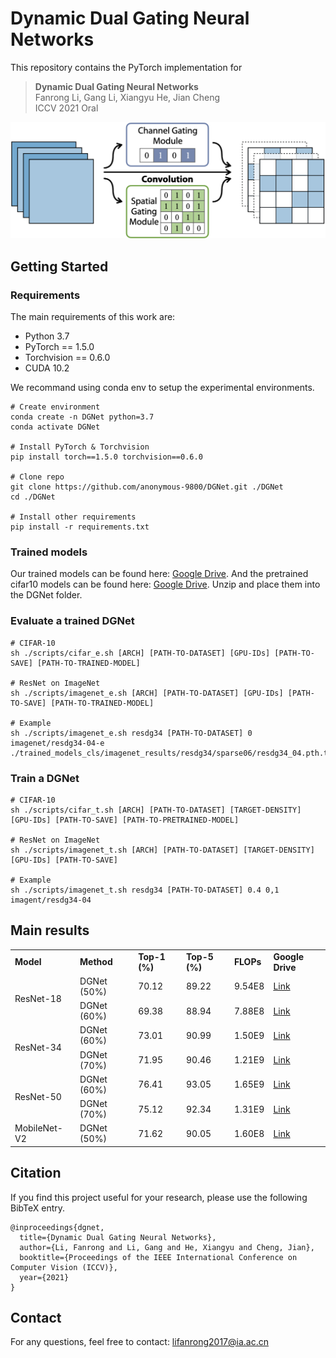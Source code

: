 # Dynamic Dual Gating Neural Networks

This repository contains the PyTorch implementation for 

> **Dynamic Dual Gating Neural Networks**  
> Fanrong Li, Gang Li, Xiangyu He, Jian Cheng  
> ICCV 2021 Oral  

![image](img/DGNet.png)

## Getting Started

### Requirements

The main requirements of this work are:

- Python 3.7  
- PyTorch == 1.5.0  
- Torchvision == 0.6.0  
- CUDA 10.2

We recommand using conda env to setup the experimental environments.


```shell script
# Create environment
conda create -n DGNet python=3.7
conda activate DGNet

# Install PyTorch & Torchvision
pip install torch==1.5.0 torchvision==0.6.0

# Clone repo
git clone https://github.com/anonymous-9800/DGNet.git ./DGNet
cd ./DGNet

# Install other requirements
pip install -r requirements.txt
```

### Trained models
Our trained models can be found here: [Google Drive](https://drive.google.com/file/d/1_-G5eHm3PUrrorjzp8w17W7ogZZoTElk/view?usp=sharing). And the pretrained cifar10 models can be found here: [Google Drive](https://drive.google.com/file/d/15sM2W2ADqtq5Gr8RTdaFalPK7qIw0VXF/view?usp=sharing). Unzip and place them into the DGNet folder.

### Evaluate a trained DGNet

```shell script
# CIFAR-10
sh ./scripts/cifar_e.sh [ARCH] [PATH-TO-DATASET] [GPU-IDs] [PATH-TO-SAVE] [PATH-TO-TRAINED-MODEL]

# ResNet on ImageNet
sh ./scripts/imagenet_e.sh [ARCH] [PATH-TO-DATASET] [GPU-IDs] [PATH-TO-SAVE] [PATH-TO-TRAINED-MODEL]

# Example
sh ./scripts/imagenet_e.sh resdg34 [PATH-TO-DATASET] 0 imagenet/resdg34-04-e ./trained_models_cls/imagenet_results/resdg34/sparse06/resdg34_04.pth.tar
```

### Train a DGNet
```shell script
# CIFAR-10
sh ./scripts/cifar_t.sh [ARCH] [PATH-TO-DATASET] [TARGET-DENSITY] [GPU-IDs] [PATH-TO-SAVE] [PATH-TO-PRETRAINED-MODEL]

# ResNet on ImageNet
sh ./scripts/imagenet_t.sh [ARCH] [PATH-TO-DATASET] [TARGET-DENSITY] [GPU-IDs] [PATH-TO-SAVE]

# Example
sh ./scripts/imagenet_t.sh resdg34 [PATH-TO-DATASET] 0.4 0,1 imagent/resdg34-04
```

## Main results

<table>
    <tr>
        <td><b>Model</td>
        <td><b>Method</td>
        <td><b>Top-1 (%)</td>
        <td><b>Top-5 (%)</td>
        <td><b>FLOPs</td>
        <td><b>Google Drive</td>
    </tr>
    <tr>
        <td rowspan="2">ResNet-18</td>
        <td>DGNet (50%)</td>
        <td>70.12</td>
        <td>89.22</td>
        <td>9.54E8</td>
        <td><a href="https://drive.google.com/file/d/1h-g-43p9_g6DvbIatx-gE-LNaMWEJYrw/view?usp=sharing">Link </td>
    </tr>
    <tr>
        <td>DGNet (60%)</td>
        <td>69.38</td>
        <td>88.94</td>
        <td>7.88E8</td>
        <td><a href="https://drive.google.com/file/d/1cdZmpdwoib0dkbpJoyIGg0XTq8JJbKfF/view?usp=sharing">Link</td>
    </tr>
    <tr>
        <td rowspan="2">ResNet-34</td>
        <td>DGNet (60%)</td>
        <td>73.01</td>
        <td>90.99</td>
        <td>1.50E9</td>
        <td><a href="https://drive.google.com/file/d/1_HWmTtlnyb1tw3EHgLft9pRdfx7354wJ/view?usp=sharing">Link</td>
    </tr>
    <tr>
        <td>DGNet (70%)</td>
        <td>71.95</td>
        <td>90.46</td>
        <td>1.21E9</td>
        <td><a href="https://drive.google.com/file/d/1JmvB6b5Av75aznNFz1vDRrtY3D5_2_X2/view?usp=sharing">Link</td>
    </tr>
    <tr>
        <td rowspan="2">ResNet-50</td>
        <td>DGNet (60%)</td>
        <td>76.41</td>
        <td>93.05</td>
        <td>1.65E9</td>
        <td><a href="https://drive.google.com/file/d/129XJ-Ktt9QO3afukNxrxEaPn-lr1QJmI/view?usp=sharing">Link</td>
    </tr>
    <tr>
        <td>DGNet (70%)</td>
        <td>75.12</td>
        <td>92.34</td>
        <td>1.31E9</td>
        <td><a href="https://drive.google.com/file/d/12CWsJJnRPmAA48cianuEI7ENIKOXN1RX/view?usp=sharing">Link</td>
    </tr>
    <tr>
        <td>MobileNet-V2</td>
        <td>DGNet (50%)</td>
        <td>71.62</td>
        <td>90.05</td>
        <td>1.60E8</td>
        <td><a href="https://drive.google.com/file/d/1uxcpoj4KyXnC-xtKRt6teD6tmrfJqxHx/view?usp=sharing">Link</td>
    </tr>
</table>

## Citation

If you find this project useful for your research, please use the following BibTeX entry.

    @inproceedings{dgnet,
      title={Dynamic Dual Gating Neural Networks},
      author={Li, Fanrong and Li, Gang and He, Xiangyu and Cheng, Jian},
      booktitle={Proceedings of the IEEE International Conference on Computer Vision (ICCV)},
      year={2021}
    }

## Contact
For any questions, feel free to contact: <lifanrong2017@ia.ac.cn>
